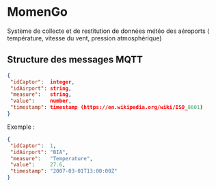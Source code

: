 # MomenGo
 Système de collecte et de restitution de données météo des aéroports ( température, vitesse du vent, pression atmosphérique) 

## Structure des messages MQTT
```json
{
 "idCaptor":  integer,
 "idAirport": string,
 "measure":   string,
 "value":     number,
 "timestamp": timestamp (https://en.wikipedia.org/wiki/ISO_8601)
}
```

Exemple :
```json
{
 "idCaptor":  1,
 "idAirport": "BIA",
 "measure":   "Temperature",
 "value":     27.6,
 "timestamp": "2007-03-01T13:00:00Z"
}
```
```
    